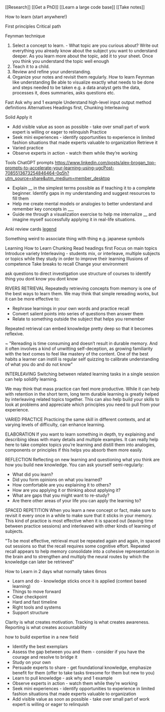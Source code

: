 [[Research]]
[[Get a PhD]]
[[Learn a large code base]]
[[Take notes]]

How to learn (start anywhere!)

First principles
Critical path

Feynman technique
1. Select a concept to learn. - What topic are you curious about? Write out everything you already know about the subject you want to understand deeper. As you learn more about the topic, add it to your sheet. Once you think you understand the topic well enough
2. Teach it to a child.
3. Review and refine your understanding.
4. Organize your notes and revisit them regularly.
How to learn
Feynman like understanding
Be able to visualize exactly what needs to be done and steps needed to be taken e.g. a data analyst gets the data, processes it, does summaries, asks questions etc.

Fast
Ask why and 1 example
Understand high-level input output method definitions
Alternatives
Headings first, Chunking
Interleaving

Solid
Apply it
- Add visible value as soon as possible - take over small part of work expert is willing or eager to relinquish
Practice
- Seek mini experiences - identify opportunities to experience in limited fashion situations that made experts valuable to organization
Retrieve it
- Varied practice
- Observe experts in action - watch them while they’re working

Tools
ChatGPT prompts
https://www.linkedin.com/posts/alex-brogan_top-prompts-to-accelerate-your-learning-using-ugcPost-7085513673254846464-0q5h?utm_source=share&utm_medium=member_desktop
* Explain __ in the simplest terms possible as if teaching it to a complete beginner. Identify gaps in my understanding and suggest resources to fill them
* Help me create mental models or analogies to better understand and remember key concepts in ___
* Guide me through a visualization exercise to help me internalize __ and imagine myself successfully applying it in real-life situations.

Anki review cards [legend](https://docs.ankiweb.net/studying.html#review-cards)

Something weird to associate thing with thing e.g. japanese symbols

Learning How to Learn
Chunking
Read headings first
Focus on main topics
Introduce variety
Interleaving - students mix, or interleave, multiple subjects or topics while they study in order to improve their learning
Illusions of competence
Take breaks to recall
Change your environment

ask questions to direct investigation
use structure of courses to identify thing you dont know you dont know

RIVERS
RETRIEVAL
Repeatedly retrieving concepts from memory is one of the best ways to learn them. We may think that simple rereading works, but it can be more effective to:
 
- Rephrase learnings in your own words and practice recall
- Convert salient points into series of questions then answer them
- Relate to something outside the subject that helps you remember
 
Repeated retrieval can embed knowledge pretty deep so that it becomes reflexive.
 
~ "Rereading is time consuming and doesn’t result in durable memory. And it often involves a kind of unwitting self-deception, as growing familiarity with the text comes to feel like mastery of the content. One of the best habits a learner can instill is regular self quizzing to calibrate understanding of what you do and do not know"
 
INTERLEAVING
Switching between related learning tasks in a single session can help solidify learning.
 
We may think that mass practice can feel more productive. While it can help with retention in the short term, long term durable learning is greatly helped by interleaving related topics together. This can also help build your skills to look at problems and appreciate which principles you need to pull from your experience.
 
VARIED PRACTICE
Practicing the same skill in different contexts, and at varying levels of difficulty, can enhance learning. 
 
ELABORATION
If you want to learn something in depth, try explaining and describing ideas with many details and multiple examples. It can really help here to take complex topics you’re learning and distill them into analogies, components or principles if this helps you absorb them more easily. 
 
REFLECTION
Reflecting on new learning and questioning what you think are how you build new knowledge. You can ask yourself semi-regularly:
 
- What did you learn?
- Did you form opinions on what you learned?
- How comfortable are you explaining it to others?
- How are you applying it or thinking about applying it?
- What are gaps that you might want to re-study?
- Are there other areas of your life you can apply the learning to?
 
SPACED REPETITION
When you learn a new concept or fact, make sure to revisit it every once in a while to make sure that it sticks in your memory. This kind of practice is most effective when it is spaced out (leaving time between practice sessions) and interleaved with other kinds of learning of subjects.
 
"To be most effective, retrieval must be repeated again and again, in spaced out sessions so that the recall requires some cognitive effort. Repeated recall appears to help memory consolidate into a cohesive representation in the brain and to strengthen and multiply the neural routes by which the knowledge can later be retrieved"


How to Learn in 2 days what normally takes 6mos

- Learn and do - knowledge sticks once it is applied (context based learning)
- Things to move forward
- Clear checkpoint
- Hard and fast timeline
- Right tools and systems
- Support structure

Clarity is what creates motivation.
Tracking is what creates awareness.
Reporting is what creates accountability

how to build expertise in a new field
 
- Identify the best exemplars
- Assess the gap between you and them - consider if you have the courage and resolve to bridge it
- Study on your own
- Persuade experts to share - get foundational knowledge, emphasize benefit for them (offer to take tasks tiresome for them but new to you)
- Learn to pull knowledge - ask why and 1 example
- Observe experts in action - watch them while they’re working
- Seek mini experiences - identify opportunities to experience in limited fashion situations that made experts valuable to organization
- Add visible value as soon as possible - take over small part of work expert is willing or eager to relinquish


